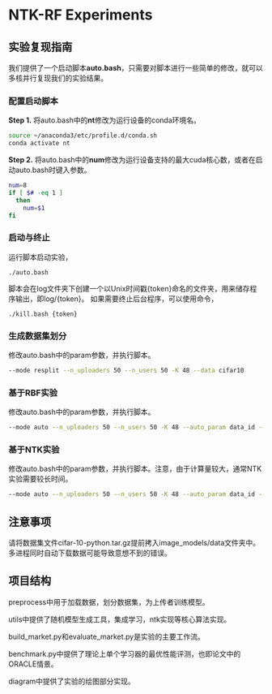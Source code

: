 # NTK-RF Experiments

## 实验复现指南

我们提供了一个启动脚本**auto.bash**，只需要对脚本进行一些简单的修改，就可以多核并行复现我们的实验结果。

### 配置启动脚本

**Step 1.** 将auto.bash中的**nt**修改为运行设备的conda环境名。

```bash
source ~/anaconda3/etc/profile.d/conda.sh
conda activate nt
```

**Step 2.** 将auto.bash中的**num**修改为运行设备支持的最大cuda核心数，或者在启动auto.bash时键入参数。
```bash
num=8
if [ $# -eq 1 ]
  then
    num=$1
fi
```

### 启动与终止

运行脚本启动实验，
```
./auto.bash
```

脚本会在log文件夹下创建一个以Unix时间戳{token}命名的文件夹，用来储存程序输出，即log/{token}。 如果需要终止后台程序，可以使用命令，

```
./kill.bash {token}
```

### 生成数据集划分

修改auto.bash中的param参数，并执行脚本。
```bash
--mode resplit --n_uploaders 50 --n_users 50 -K 48 --data cifar10
```

### 基于RBF实验

修改auto.bash中的param参数，并执行脚本。

```bash
--mode auto --n_uploaders 50 --n_users 50 -K 48 --auto_param data_id --spec rbf --data cifar10
```

### 基于NTK实验

修改auto.bash中的param参数，并执行脚本。注意，由于计算量较大，通常NTK实验需要较长时间。

```bash
--mode auto --n_uploaders 50 --n_users 50 -K 48 --auto_param data_id --spec ntk --data cifar10
```

## 注意事项

请将数据集文件cifar-10-python.tar.gz提前拷入image_models/data文件夹中。多进程同时自动下载数据可能导致意想不到的错误。


## 项目结构

preprocess中用于加载数据，划分数据集，为上传者训练模型。

utils中提供了随机模型生成工具，集成学习，ntk实现等核心算法实现。

build_market.py和evaluate_market.py是实验的主要工作流。

benchmark.py中提供了理论上单个学习器的最优性能评测，也即论文中的ORACLE情景。

diagram中提供了实验的绘图部分实现。
